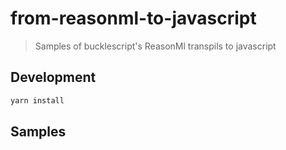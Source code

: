 # from-reasonml-to-javascript

> Samples of bucklescript's ReasonMl transpils to javascript 

## Development

```bash
yarn install
```

## Samples

